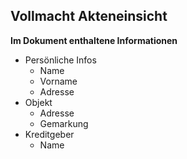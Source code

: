 ## Vollmacht Akteneinsicht 
 
**Im Dokument enthaltene Informationen**
- Persönliche Infos
    -  Name
    -  Vorname
    -  Adresse
- Objekt
    -  Adresse
    -  Gemarkung
- Kreditgeber
    -  Name
